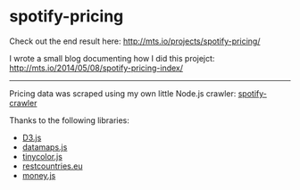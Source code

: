 # spotify-pricing

Check out the end result here: <http://mts.io/projects/spotify-pricing/>

I wrote a small blog documenting how I did this projejct: <http://mts.io/2014/05/08/spotify-pricing-index/>

-----

Pricing data was scraped using my own little Node.js crawler: [spotify-crawler](https://github.com/matiassingers/spotify-crawler)

Thanks to the following libraries:
- [D3.js](http://d3js.org/)
- [datamaps.js](http://datamaps.github.io/)
- [tinycolor.js](http://bgrins.github.io/TinyColor/)
- [restcountries.eu](http://restcountries.eu/)
- [money.js](http://josscrowcroft.github.io/money.js/)
